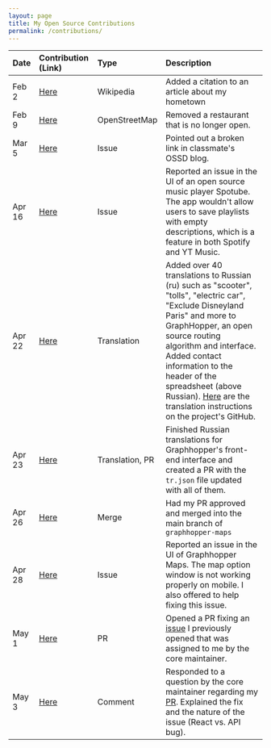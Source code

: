 ```yaml
---
layout: page
title: My Open Source Contributions
permalink: /contributions/
---
```


<!--
Type of the contribution should be "Wikipedia edit", "OpenStreet Map feature", "Documentation", "Course website", "Blog",
"Browser Add-on", etc.

The description should include a brief summary of what you did.

The link should bring us to a public page that shows your contribution. 

Replace the first row with your own contribution. 

-->





| Date   | Contribution (Link)  | Type  | Description |
|---|:---|:---|:---|
| Feb 2      | [Here][1]    | Wikipedia |   Added a citation to an article about my hometown   |
| Feb 9      | [Here][2]    | OpenStreetMap | Removed a restaurant that is no longer open.     |
| Mar 5      | [Here][3]    | Issue    | Pointed out a broken link in classmate's OSSD blog.   |
| Apr 16     | [Here][4]    | Issue    | Reported an issue in the UI of an open source music player Spotube. The app wouldn't allow users to save playlists with empty descriptions, which is a feature in both Spotify and YT Music.|
| Apr 22     | [Here][5]    | Translation    | Added over 40 translations to Russian (ru) such as "scooter", "tolls", "electric car", "Exclude Disneyland Paris" and more to GraphHopper, an open source routing algorithm and interface. Added contact information to the header of the spreadsheet (above Russian). [Here](https://github.com/graphhopper/graphhopper/blob/master/docs/core/translations.md) are the translation instructions on the project's GitHub. |
| Apr 23     | [Here][6] | Translation, PR    | Finished Russian translations for Graphhopper's front-end interface and created a PR with the `tr.json` file updated with all of them.  |
| Apr 26     | [Here][7] | Merge   | Had my PR approved and merged into the main branch of `graphhopper-maps`  |
| Apr 28     | [Here][8] | Issue | Reported an issue in the UI of Graphhopper Maps. The map option window is not working properly on mobile. I also offered to help fixing this issue.|
| May 1     | [Here][9] | PR | Opened a PR fixing an [issue][8] I previously opened that was assigned to me by the core maintainer. |
| May 3     | [Here][10] | Comment | Responded to a question by the core maintainer regarding my [PR][9]. Explained the fix and the nature of the issue (React vs. API bug). |

[1]: https://en.wikipedia.org/wiki/Special:Contributions/Grayratt03
[2]: https://www.openstreetmap.org/user/Grayratt03/history
[3]: https://github.com/ossd-s25/LuluZhuu-weekly/issues/2
[4]: https://github.com/KRTirtho/spotube/issues/2654
[5]: https://docs.google.com/spreadsheets/d/18z00Rbt6QvLIkayEV9P89vW9oU0QbTVsjRk9nz1CeFY/edit?gid=0#gid=0
[6]: https://github.com/graphhopper/graphhopper-maps/pull/418
[7]: https://github.com/graphhopper/graphhopper-maps/pull/418
[8]: https://github.com/graphhopper/graphhopper-maps/issues/419
[9]: https://github.com/graphhopper/graphhopper-maps/pull/420
[10]: https://github.com/graphhopper/graphhopper-maps/pull/420#issuecomment-2848666353
